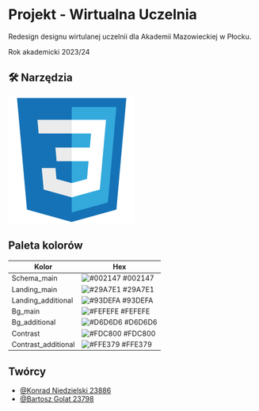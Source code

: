 
# Projekt - Wirtualna Uczelnia

Redesign designu wirtulanej uczelnii dla Akademii Mazowieckiej w Płocku.

Rok akademicki 2023/24

## 🛠 Narzędzia
<p align="left">
  <a href="https://www.cprogramming.com/" target="_blank" rel="noreferrer">
    <img src="https://github.com/devicons/devicon/blob/master/icons/css3/css3-original.svg">
  </a>
</p>

## Paleta kolorów

| Kolor             | Hex                                                                |
| ----------------- | ------------------------------------------------------------------ |
| Schema_main | ![#002147](https://via.placeholder.com/10/002147?text=+) #002147 |
| Landing_main | ![#29A7E1](https://via.placeholder.com/10/29A7E1?text=+) #29A7E1 |
| Landing_additional | ![#93DEFA](https://via.placeholder.com/10/93DEFA?text=+) #93DEFA |
| Bg_main | ![#FEFEFE](https://via.placeholder.com/10/FEFEFE?text=+) #FEFEFE |
| Bg_additional | ![#D6D6D6](https://via.placeholder.com/10/D6D6D6?text=+) #D6D6D6 |
| Contrast | ![#FDC800](https://via.placeholder.com/10/FDC800?text=+) #FDC800 |
| Contrast_additional | ![#FFE379](https://via.placeholder.com/10/FFE379?text=+) #FFE379 |

## Twórcy

- [@Konrad Niedzielski 23886](https://www.github.com/AveeSuuu)
- [@Bartosz Golat 23798](https://github.com/Kaadeusz)

